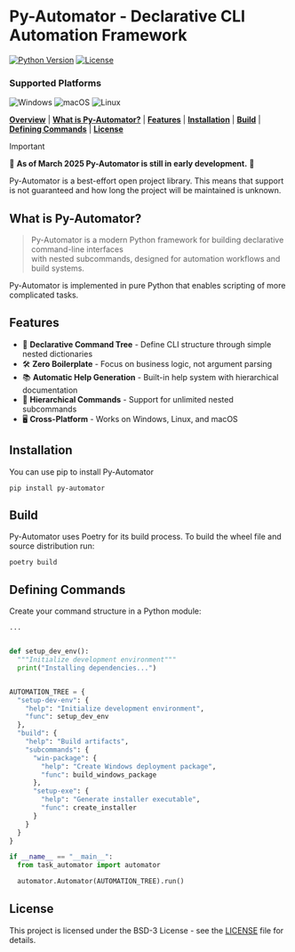 # Py-Automator - Declarative CLI Automation Framework
[![Python Version](https://img.shields.io/badge/python-3.11%2B-blue.svg)](https://www.python.org/)
[![License](https://img.shields.io/badge/License-BSD_3--Clause-blue.svg)](https://opensource.org/licenses/BSD-3-Clause)

### Supported Platforms

![Windows](https://img.shields.io/badge/Windows-0078D6?style=for-the-badge&logo=windows&logoColor=white)
![macOS](https://img.shields.io/badge/mac%20os-000000?style=for-the-badge&logo=macos&logoColor=F0F0F0)
![Linux](https://img.shields.io/badge/Linux-FCC624?style=for-the-badge&logo=linux&logoColor=black)

[**Overview**](#overview)
| [**What is Py-Automator?**](#what-is-py-automator)
| [**Features**](#features)
| [**Installation**](#installation)
| [**Build**](#build)
| [**Defining Commands**](#defining-commands)
| [**License**](#license)

> [!IMPORTANT]
> 📣 **As of March 2025 Py-Automator is still in early development.** 📣
>
>
> Py-Automator is a best-effort open project library. This means that support is not
> guaranteed and how long the project will be maintained is unknown.

## What is Py-Automator?

> Py-Automator is a modern Python framework for building declarative command-line interfaces<br> 
> with nested subcommands, designed for automation workflows and build systems.

Py-Automator is implemented in pure Python that enables scripting of more 
complicated tasks.


## Features
- 🚀 **Declarative Command Tree** - Define CLI structure through simple nested dictionaries
- 🛠 **Zero Boilerplate** - Focus on business logic, not argument parsing
- 📚 **Automatic Help Generation** - Built-in help system with hierarchical documentation
- 🌳 **Hierarchical Commands** - Support for unlimited nested subcommands
- 🖥 **Cross-Platform** - Works on Windows, Linux, and macOS

## Installation

You can use pip to install Py-Automator
```shell
pip install py-automator
```

## Build

Py-Automator uses Poetry for its build process. To build the wheel file 
and source distribution run:
```shell
poetry build
```

## Defining Commands

Create your command structure in a Python module:

```python
...


def setup_dev_env():
  """Initialize development environment"""
  print("Installing dependencies...")


AUTOMATION_TREE = {
  "setup-dev-env": {
    "help": "Initialize development environment",
    "func": setup_dev_env
  },
  "build": {
    "help": "Build artifacts",
    "subcommands": {
      "win-package": {
        "help": "Create Windows deployment package",
        "func": build_windows_package
      },
      "setup-exe": {
        "help": "Generate installer executable",
        "func": create_installer
      }
    }
  }
}

if __name__ == "__main__":
  from task_automator import automator

  automator.Automator(AUTOMATION_TREE).run()
```

## License

This project is licensed under the BSD-3 License - see the [LICENSE](LICENSE) file for details.
